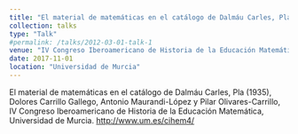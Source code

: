 ```yaml
---
title: "El material de matemáticas en el catálogo de Dalmáu Carles, Pla (1935)"
collection: talks
type: "Talk"
#permalink: /talks/2012-03-01-talk-1
venue: "IV Congreso Iberoamericano de Historia de la Educación Matemática"
date: 2017-11-01
location: "Universidad de Murcia"
---
```


El material de matemáticas en el catálogo de Dalmáu Carles, Pla (1935),
Dolores Carrillo Gallego, Antonio Maurandi-López y Pilar Olivares-Carrillo, IV Congreso Iberoamericano de Historia de la Educación Matemática, Universidad de Murcia. <http://www.um.es/cihem4/>
